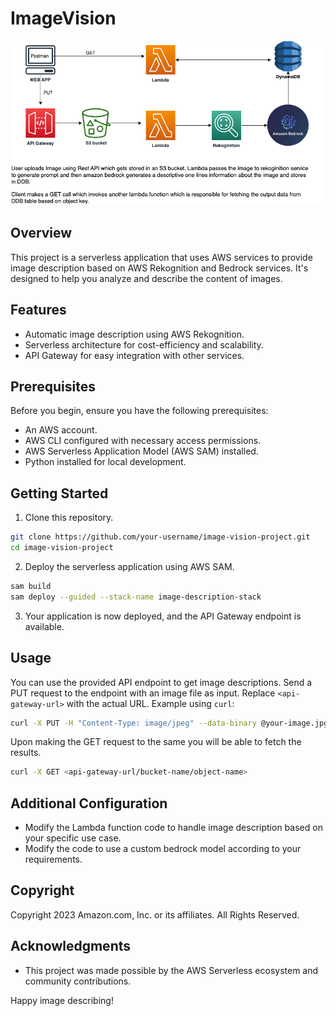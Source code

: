 # ImageVision

![Workflow](./ImageinsightsWorkflow.png)

## Overview
This project is a serverless application that uses AWS services to provide image description based on AWS Rekognition and Bedrock services. It's designed to help you analyze and describe the content of images.

## Features
- Automatic image description using AWS Rekognition.
- Serverless architecture for cost-efficiency and scalability.
- API Gateway for easy integration with other services.

## Prerequisites
Before you begin, ensure you have the following prerequisites:
- An AWS account.
- AWS CLI configured with necessary access permissions.
- AWS Serverless Application Model (AWS SAM) installed.
- Python installed for local development.

## Getting Started
1. Clone this repository.
```bash
git clone https://github.com/your-username/image-vision-project.git
cd image-vision-project
```
2. Deploy the serverless application using AWS SAM.
```bash
sam build
sam deploy --guided --stack-name image-description-stack
```
3. Your application is now deployed, and the API Gateway endpoint is available.

## Usage
You can use the provided API endpoint to get image descriptions. Send a PUT request to the endpoint with an image file as input. Replace `<api-gateway-url>` with the actual URL.
Example using `curl`:
```bash
curl -X PUT -H "Content-Type: image/jpeg" --data-binary @your-image.jpg <api-gateway-url/bucket-name/object-name>
```

Upon making the GET request to the same <api-gateway-url> you will be able to fetch the results.
```bash
curl -X GET <api-gateway-url/bucket-name/object-name>
```

## Additional Configuration
- Modify the Lambda function code to handle image description based on your specific use case.
- Modify the code to use a custom bedrock model according to your requirements.

## Copyright
Copyright 2023 Amazon.com, Inc. or its affiliates. All Rights Reserved.

## Acknowledgments
- This project was made possible by the AWS Serverless ecosystem and community contributions.

Happy image describing!
```